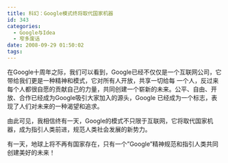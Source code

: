 ```yaml
---
title: 科幻：Google模式终将取代国家机器
id: 343
categories:
  - Google与Idea
  - 窄多废话
date: 2008-09-29 01:50:02
tags:
---
```


在Google十周年之际，我们可以看到，Google已经不仅仅是一个互联网公司，它带给我们更是一种精神和模式，它对所有人开放，共享一切给每 一个人，反过来每个人都很自愿的贡献自己的力量，共同创建一个崭新的未来。公平、自由、开放、合作已经成为Google吸引大家加入的源头，Google 已经成为一个标志，表现了人们对未来的一种渴望和追求。

由此可见，我相信终有一天，Google的模式不只限于互联网，它将取代国家机器，成为指引人类前进，规范人类社会发展的新势力。

有一天，地球上将不再有国家存在，只有一个”Google”精神规范和指引人类共同创建美好的未来！